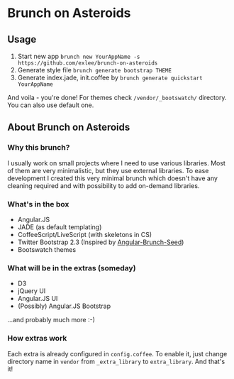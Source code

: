 Brunch on Asteroids
============

## Usage

1. Start new app
``brunch new YourAppName -s https://github.com/exlee/brunch-on-asteroids``
2. Generate style file
``brunch generate bootstrap THEME``
3. Generate index.jade, init.coffee by ``brunch generate quickstart YourAppName``

And voila - you're done!  For themes check `/vendor/_bootswatch/` directory. You can also use default one.

## About Brunch on Asteroids

### Why this brunch?

I usually work on small projects where I need to use various libraries. Most of them are very minimalistic, but they use external libraries. To ease development I created this very minimal brunch which doesn't have any cleaning required and with possibility to add on-demand libraries.

### What's in the box

- Angular.JS
- JADE (as default templating)
- CoffeeScript/LiveScript (with skeletons in CS)
- Twitter Bootstrap 2.3 (Inspired by [Angular-Brunch-Seed][brunchang])
- Bootswatch themes

### What will be in the extras (someday)
- D3
- jQuery UI
- Angular.JS UI
- (Possibly) Angular.JS Bootstrap

...and probably much more :-)

### How extras work
Each extra is already configured in `config.coffee`. To enable it, just change directory name in `vendor` from `_extra_library` to `extra_library`. And that's it!

[brunchang]: https://github.com/scotch/angular-brunch-seed


